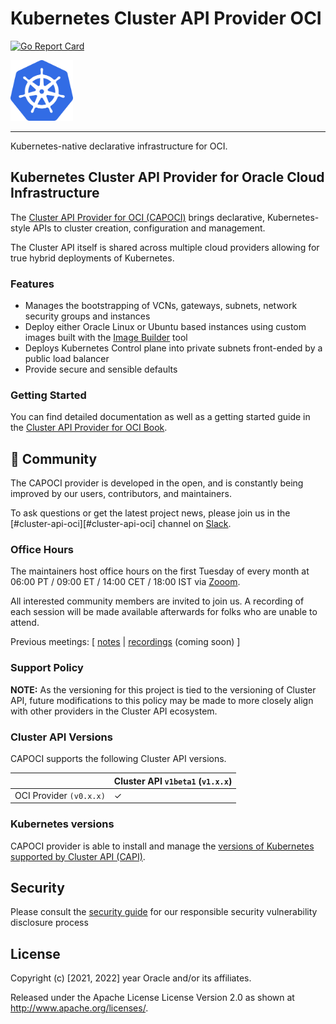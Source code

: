 # Kubernetes Cluster API Provider OCI

[![Go Report Card](https://goreportcard.com/badge/github.com/oracle/cluster-api-provider-oci)](https://goreportcard.com/report/github.com/oracle/cluster-api-provider-oci)

<!-- markdownlint-disable MD033 -->
<img src="https://github.com/kubernetes/kubernetes/raw/master/logo/logo.png"  width="100">

------
Kubernetes-native declarative infrastructure for OCI.

## Kubernetes Cluster API Provider for Oracle Cloud Infrastructure

The [Cluster API Provider for OCI (CAPOCI)][cluster_api] brings declarative, Kubernetes-style APIs to cluster creation, configuration and management.

The Cluster API itself is shared across multiple cloud providers allowing for true hybrid deployments of Kubernetes.

### Features

- Manages the bootstrapping of VCNs, gateways, subnets, network security groups and instances
- Deploy either Oracle Linux or Ubuntu based instances using custom images built with the [Image Builder][image_builder_book] tool
- Deploys Kubernetes Control plane into private subnets front-ended by a public load balancer
- Provide secure and sensible defaults

### Getting Started

You can find detailed documentation as well as a getting started guide in the [Cluster API Provider for OCI Book][capoci_book].

## 🤗 Community

The CAPOCI provider is developed in the open, and is constantly being improved
by our users, contributors, and maintainers.

To ask questions or get the latest project news, please join us in the
[#cluster-api-oci][#cluster-api-oci] channel on [Slack](http://slack.k8s.io/).

### Office Hours

The maintainers host office hours on the first Tuesday of every month
at 06:00 PT / 09:00 ET / 14:00 CET / 18:00 IST via [Zooom][zoomMeeting].

All interested community members are invited to join us. A recording of each
session will be made available afterwards for folks who are unable to attend.

Previous meetings: [ [notes][notes] | [recordings][notes] (coming soon) ]

### Support Policy

**NOTE:** As the versioning for this project is tied to the versioning of Cluster API, future modifications to this
policy may be made to more closely align with other providers in the Cluster API ecosystem.

### Cluster API Versions

CAPOCI supports the following Cluster API versions.

|                          | Cluster API `v1beta1` (`v1.x.x`) |
|--------------------------|----------------------------------|
| OCI Provider `(v0.x.x)`  | ✓                                |


### Kubernetes versions

CAPOCI provider is able to install and manage the [versions of Kubernetes supported by
Cluster API (CAPI)](https://cluster-api.sigs.k8s.io/reference/versions.html#supported-kubernetes-versions).

## Security

Please consult the [security guide](./SECURITY.md) for our responsible security vulnerability disclosure process

## License

Copyright (c) [2021, 2022] year Oracle and/or its affiliates.

Released under the Apache License License Version 2.0 as shown at http://www.apache.org/licenses/.

[cluster_api]: https://github.com/oracle/cluster-api-provider-oci
[image_builder_book]: https://image-builder.sigs.k8s.io/capi/providers/oci.html
[capoci_book]: https://oracle.github.io/cluster-api-provider-oci/
[#cluster-api-oci slack]: https://kubernetes.slack.com/archives/C039CDHABFF
[zoomMeeting]: https://oracle.zoom.us/j/99910180651
[notes]: https://docs.google.com/document/d/1mgZxjDbnSv74Vut1aHtWplG6vsR9zu5sqXvQN8SPgCc
